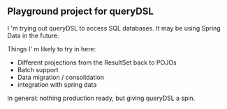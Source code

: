 Playground project for queryDSL
-------------------------------

I 'm trying out queryDSL to access SQL databases. It may be using Spring Data in the future.

Things I' m likely to try in here:

* Different projections from the ResultSet back to POJOs
* Batch support
* Data migration / consolidation
* integration with spring data


In general: nothing production ready, but giving queryDSL a spin.